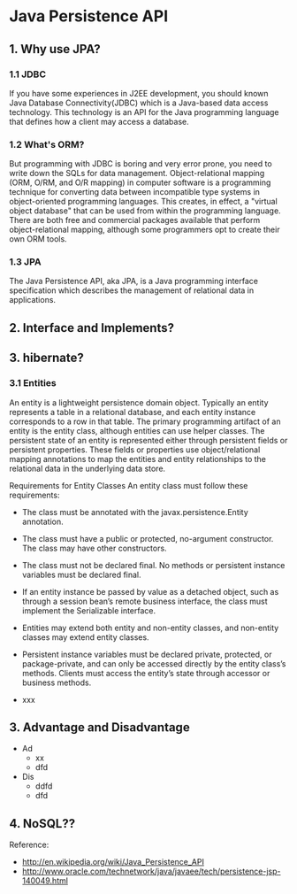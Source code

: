 # Java Persistence API


## 1. Why use JPA?
### 1.1 JDBC
If you have some experiences in J2EE development, you should known Java Database Connectivity(JDBC) which is a Java-based data access technology.
This technology is an API for the Java programming language that defines how a client may access a database.

### 1.2 What's ORM?
But programming with JDBC is boring and very error prone, you need to write down the SQLs for data management.
Object-relational mapping (ORM, O/RM, and O/R mapping) in computer software is a programming technique for converting data between incompatible type systems in object-oriented programming languages.
This creates, in effect, a "virtual object database" that can be used from within the programming language.
There are both free and commercial packages available that perform object-relational mapping, although some programmers opt to create their own ORM tools.

### 1.3 JPA
The Java Persistence API, aka JPA, is a Java programming interface specification which describes the management of relational data in applications.



## 2. Interface and Implements?

## 3. hibernate?

### 3.1 Entities
An entity is a lightweight persistence domain object. Typically an entity represents a table in a relational database, and each entity instance corresponds to a row in that table. The primary programming artifact of an entity is the entity class, although entities can use helper classes.
The persistent state of an entity is represented either through persistent fields or persistent properties. These fields or properties use object/relational mapping annotations to map the entities and entity relationships to the relational data in the underlying data store.


Requirements for Entity Classes
An entity class must follow these requirements:

- The class must be annotated with the javax.persistence.Entity annotation.
- The class must have a public or protected, no-argument constructor. The class may have other constructors.
- The class must not be declared final. No methods or persistent instance variables must be declared final.
- If an entity instance be passed by value as a detached object, such as through a session bean’s remote business interface, the class must implement the Serializable interface.
- Entities may extend both entity and non-entity classes, and non-entity classes may extend entity classes.
- Persistent instance variables must be declared private, protected, or package-private, and can only be accessed directly by the entity class’s methods. Clients must access the entity’s state through accessor or business methods.



- xxx




###





## 3. Advantage and Disadvantage

- Ad
    * xx
    * dfd
- Dis
    * ddfd
    * dfd




## 4. NoSQL??




Reference:

- http://en.wikipedia.org/wiki/Java_Persistence_API
- http://www.oracle.com/technetwork/java/javaee/tech/persistence-jsp-140049.html